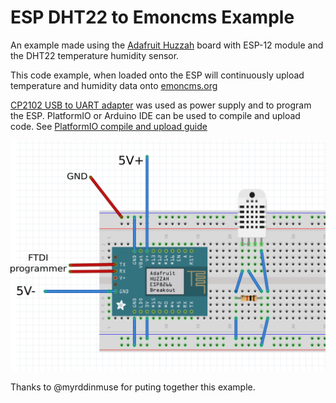 # ESP DHT22 to Emoncms Example

An example made using the [Adafruit Huzzah](https://www.adafruit.com/product/2471) board with ESP-12 module and the DHT22 temperature humidity sensor.

This code example, when loaded onto the ESP will continuously upload temperature and humidity data onto [emoncms.org](https://emoncms.org)

[CP2102 USB to UART adapter](https://shop.openenergymonitor.com/programmers) was used as power supply and to program the ESP. 
PlatformIO or Arduino IDE can be used to compile and upload code. See [PlatformIO compile and upload guide](https://guide.openenergymonitor.org/technical/compiling)

![image](fritzESP.png)

Thanks to @myrddinmuse for puting together this example. 
